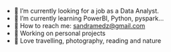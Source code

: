 
- 🔭 I’m currently looking for a job as a Data Analyst.
- 🌱 I’m currently learning PowerBI, Python, pyspark...
- :incoming_envelope: How to reach me: sandramedz@gmail.com 
- :compass: Working on personal projects
- :minibus: Love travelling, photography, reading and nature
